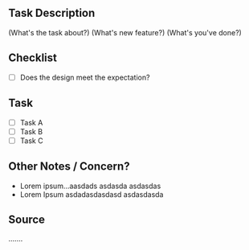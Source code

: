 ## Task Description
(What's the task about?)
(What's new feature?)
(What's you've done?)

## Checklist
- [ ] Does the design meet the expectation?

## Task
- [ ] Task A
- [ ] Task B
- [ ] Task C

## Other Notes / Concern?
- Lorem ipsum...aasdads asdasda asdasdas
- Lorem Ipsum asdadasdasdasd asdasdasda

## Source
.......
